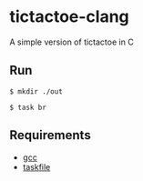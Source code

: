 # tictactoe-clang

A simple version of tictactoe in C

## Run

```
$ mkdir ./out
```

```
$ task br
```

## Requirements

-   [gcc](https://gcc.gnu.org/install/)
-   [taskfile](https://taskfile.dev/)
